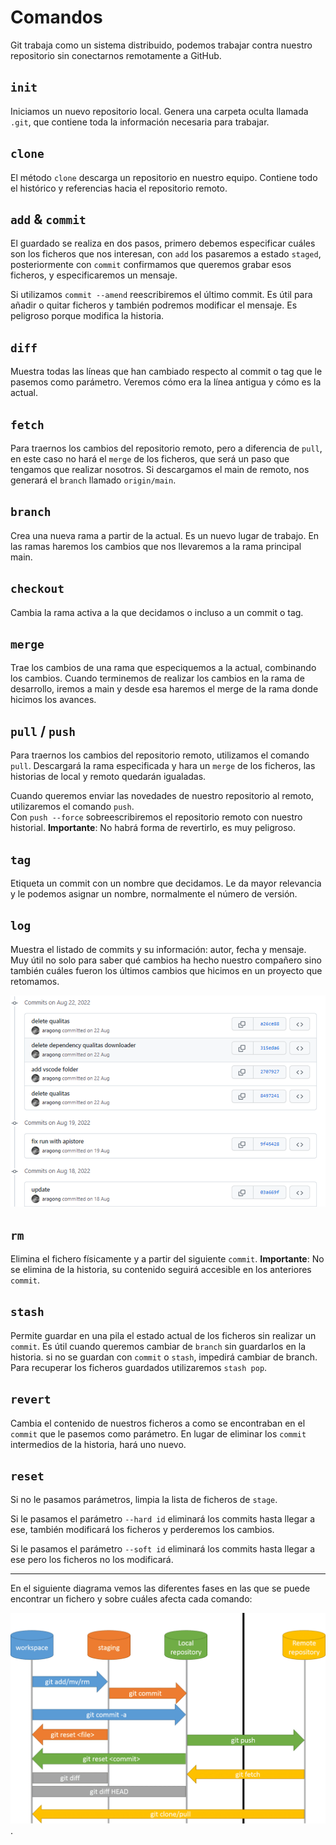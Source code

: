 # Comandos

Git trabaja como un sistema distribuido, podemos trabajar contra nuestro repositorio sin conectarnos remotamente a GitHub.

## `init`

Iniciamos un nuevo repositorio local. Genera una carpeta oculta llamada `.git`, que contiene toda la información necesaria para trabajar.

## `clone`

El método `clone` descarga un repositorio en nuestro equipo. Contiene todo el histórico y referencias hacia el repositorio remoto.

## `add` & `commit`

El guardado se realiza en dos pasos, primero debemos especificar cuáles son los ficheros que nos interesan, con `add` los pasaremos a estado `staged`, posteriormente con `commit` confirmamos que queremos grabar esos ficheros, y especificaremos un mensaje.

Si utilizamos `commit --amend` reescribiremos el último commit. Es útil para añadir o quitar ficheros y también podremos modificar el mensaje. Es peligroso porque modifica la historia.

## `diff`

Muestra todas las líneas que han cambiado respecto al commit o tag que le pasemos como parámetro.
Veremos cómo era la línea antigua y cómo es la actual.

## `fetch`

Para traernos los cambios del repositorio remoto, pero a diferencia de `pull`, en este caso no hará el `merge` de los ficheros, que será un paso que tengamos que realizar nosotros. Si descargamos el main de remoto, nos generará el `branch` llamado `origin/main`.

## `branch`

Crea una nueva rama a partir de la actual. Es un nuevo lugar de trabajo. En las ramas haremos los cambios que nos llevaremos a la rama principal main.

## `checkout`

Cambia la rama activa a la que decidamos o incluso a un commit o tag.

## `merge`

Trae los cambios de una rama que especiquemos a la actual, combinando los cambios. Cuando terminemos de realizar los cambios en la rama de desarrollo, iremos a main y desde esa haremos el merge de la rama donde hicimos los avances.

## `pull` / `push`

Para traernos los cambios del repositorio remoto, utilizamos el comando `pull`. Descargará la rama especificada y hara un `merge` de los ficheros, las historias de local y remoto quedarán igualadas.

Cuando queremos enviar las novedades de nuestro repositorio al remoto, utilizaremos el comando `push`.  
Con `push --force` sobreescribiremos el repositorio remoto con nuestro historial. **Importante**: No habrá forma de revertirlo, es muy peligroso.

## `tag`

Etiqueta un commit con un nombre que decidamos. Le da mayor relevancia y le podemos asignar un nombre, normalmente el número de versión.

## `log`

Muestra el listado de commits y su información: autor, fecha y mensaje. Muy útil no solo para saber qué cambios ha hecho nuestro compañero sino también cuáles fueron los últimos cambios que hicimos en un proyecto que retomamos.

![log](imgs/log.png)

## `rm`

Elimina el fichero físicamente y a partir del siguiente `commit`. **Importante**: No se elimina de la historia, su contenido seguirá accesible en los anteriores `commit`.

## `stash`

Permite guardar en una pila el estado actual de los ficheros sin realizar un `commit`. Es útil cuando queremos cambiar de `branch` sin guardarlos en la historia. si no se guardan con `commit` o `stash`, impedirá cambiar de branch. Para recuperar los ficheros guardados utilizaremos `stash pop`.

## `revert`

Cambia el contenido de nuestros ficheros a como se encontraban en el `commit` que le pasemos como parámetro. En lugar de eliminar los `commit` intermedios de la historia, hará uno nuevo.

## `reset`

Si no le pasamos parámetros, limpia la lista de ficheros de `stage`.

Si le pasamos el parámetro `--hard id` eliminará los commits hasta llegar a ese, también modificará los ficheros y perderemos los cambios.

Si le pasamos el parámetro `--soft id` eliminará los commits hasta llegar a ese pero los ficheros no los modificará.



----

En el siguiente diagrama vemos las diferentes fases en las que se puede encontrar un fichero y sobre cuáles afecta cada comando:

![comandos-workflow](imgs/comandos-workflow.png "comando").
